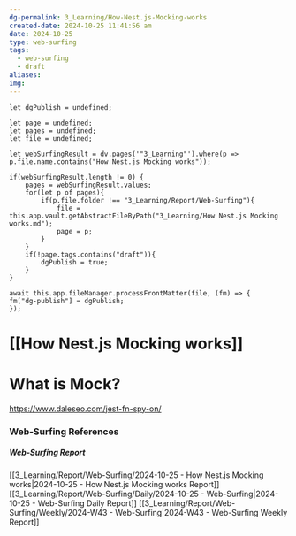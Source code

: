 ```yaml
---
dg-permalink: 3_Learning/How-Nest.js-Mocking-works
created-date: 2024-10-25 11:41:56 am
date: 2024-10-25
type: web-surfing
tags:
  - web-surfing
  - draft
aliases: 
img: 
---
```

```dataviewjs
let dgPublish = undefined;

let page = undefined;
let pages = undefined;
let file = undefined;

let webSurfingResult = dv.pages('"3_Learning"').where(p => p.file.name.contains("How Nest.js Mocking works"));

if(webSurfingResult.length != 0) {
	pages = webSurfingResult.values;
	for(let p of pages){
		if(p.file.folder !== "3_Learning/Report/Web-Surfing"){
			file = this.app.vault.getAbstractFileByPath("3_Learning/How Nest.js Mocking works.md");
			page = p;
		}
	}
	if(!page.tags.contains("draft")){
		dgPublish = true;
	}
}

await this.app.fileManager.processFrontMatter(file, (fm) => {
fm["dg-publish"] = dgPublish;
});
```
# [[How Nest.js Mocking works]]
# What is Mock?
https://www.daleseo.com/jest-fn-spy-on/
























### Web-Surfing References
##### Web-Surfing Report
[[3_Learning/Report/Web-Surfing/2024-10-25 - How Nest.js Mocking works|2024-10-25 - How Nest.js Mocking works Report]]
[[3_Learning/Report/Web-Surfing/Daily/2024-10-25 - Web-Surfing|2024-10-25 - Web-Surfing Daily Report]]
[[3_Learning/Report/Web-Surfing/Weekly/2024-W43 - Web-Surfing|2024-W43 - Web-Surfing Weekly Report]]

